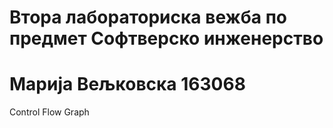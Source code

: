 # Втора лабораториска вежба по предмет Софтверско инженерство

# Марија Вељковска 163068

Control Flow Graph


